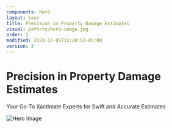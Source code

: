 ```yaml
---
components: hero
layout: base
title: Precision in Property Damage Estimates
visual: path/to/hero-image.jpg
order: 1
modified: 2023-12-05T15:28:53-05:00
version: 3
---
```


# Precision in Property Damage Estimates

Your Go-To Xactimate Experts for Swift and Accurate Estimates

![Hero Image](path/to/hero-image.jpg)

